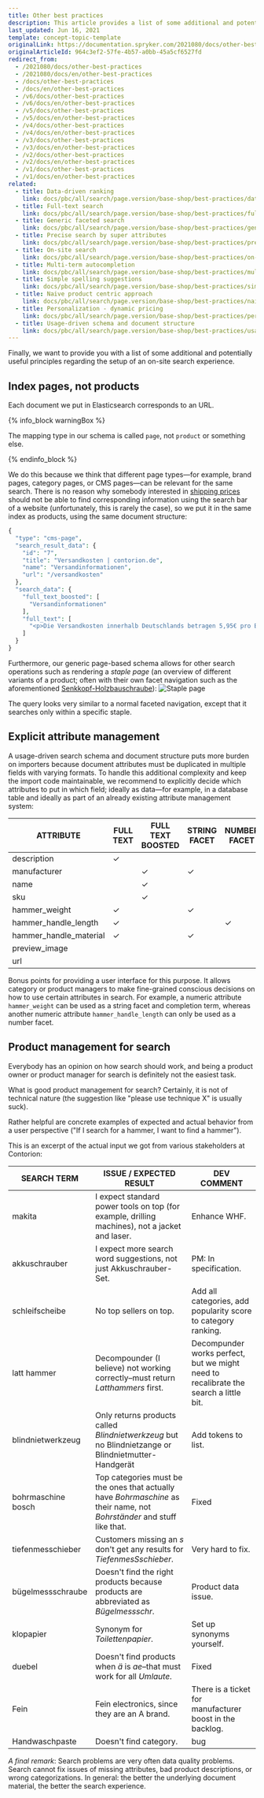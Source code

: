 ```yaml
---
title: Other best practices
description: This article provides a list of some additional and potentially useful principles regarding the setup of on-site search experience.
last_updated: Jun 16, 2021
template: concept-topic-template
originalLink: https://documentation.spryker.com/2021080/docs/other-best-practices
originalArticleId: 964c3ef2-57fe-4b57-a0bb-45a5cf6527fd
redirect_from:
  - /2021080/docs/other-best-practices
  - /2021080/docs/en/other-best-practices
  - /docs/other-best-practices
  - /docs/en/other-best-practices
  - /v6/docs/other-best-practices
  - /v6/docs/en/other-best-practices  
  - /v5/docs/other-best-practices
  - /v5/docs/en/other-best-practices  
  - /v4/docs/other-best-practices
  - /v4/docs/en/other-best-practices  
  - /v3/docs/other-best-practices
  - /v3/docs/en/other-best-practices  
  - /v2/docs/other-best-practices
  - /v2/docs/en/other-best-practices  
  - /v1/docs/other-best-practices
  - /v1/docs/en/other-best-practices
related:
  - title: Data-driven ranking
    link: docs/pbc/all/search/page.version/base-shop/best-practices/data-driven-ranking.html
  - title: Full-text search
    link: docs/pbc/all/search/page.version/base-shop/best-practices/full-text-search.html
  - title: Generic faceted search
    link: docs/pbc/all/search/page.version/base-shop/best-practices/generic-faceted-search.html
  - title: Precise search by super attributes
    link: docs/pbc/all/search/page.version/base-shop/best-practices/precise-search-by-super-attributes.html
  - title: On-site search
    link: docs/pbc/all/search/page.version/base-shop/best-practices/on-site-search.html
  - title: Multi-term autocompletion
    link: docs/pbc/all/search/page.version/base-shop/best-practices/multi-term-auto-completion.html
  - title: Simple spelling suggestions
    link: docs/pbc/all/search/page.version/base-shop/best-practices/simple-spelling-suggestions.html
  - title: Naive product centric approach
    link: docs/pbc/all/search/page.version/base-shop/best-practices/naive-product-centric-approach.html
  - title: Personalization - dynamic pricing
    link: docs/pbc/all/search/page.version/base-shop/best-practices/personalization-dynamic-pricing.html
  - title: Usage-driven schema and document structure
    link: docs/pbc/all/search/page.version/base-shop/best-practices/usage-driven-schema-and-document-structure.html
---
```


Finally, we want to provide you with a list of some additional and potentially useful principles regarding the setup of an on-site search experience.

## Index pages, not products

Each document we put in Elasticsearch corresponds to an URL.

{% info_block warningBox %}

The mapping type in our schema is called `page`, not `product` or something else.

{% endinfo_block %}

We do this because we think that different page types—for example, brand pages, category pages, or CMS pages—can be relevant for the same search. There is no reason why somebody interested in [shipping prices](https://www.contorion.de/versandkosten) should not be able to find corresponding information using the search bar of a website (unfortunately, this is rarely the case), so we put it in the same index as products, using the same document structure:

```php
{
  "type": "cms-page",
  "search_result_data": {
    "id": "7",
    "title": "Versandkosten | contorion.de",
    "name": "Versandinformationen",
    "url": "/versandkosten"
  },
  "search_data": {
    "full_text_boosted": [
      "Versandinformationen"
    ],
    "full_text": [
      "<p>Die Versandkosten innerhalb Deutschlands betragen 5,95€ pro Bestellung. Ab einem Warenwert von %freeShippingPrice% liefert Contorion versandkostenfrei.</p><p>Contorion.de liefert im Moment nur nach Deutschland.</p> <p>Die Versandkosten innerhalb Deutschlands betragen 5,95€ pro Bestellung. Ab einem Warenwert von %freeShippingPrice% liefert Contorion versandkostenfrei.</p><p>Contorion.de liefert im Moment nur nach Deutschland.</p>"
    ]
  }
}
```

Furthermore, our generic page-based schema allows for other search operations such as rendering a _staple page_ (an overview of different variants of a product; often with their own facet navigation such as the aforementioned [Senkkopf-Holzbauschraube](https://www.contorion.de/)):
![Staple page](https://spryker.s3.eu-central-1.amazonaws.com/docs/Developer+Guide/Search+Engine/Other+Best+Practices/staple.png)

The query looks very similar to a normal faceted navigation, except that it searches only within a specific staple.

## Explicit attribute management

A usage-driven search schema and document structure puts more burden on importers because document attributes must be duplicated in multiple fields with varying formats. To handle this additional complexity and keep the import code maintainable, we recommend to explicitly decide which attributes to put in which field; ideally as data—for example, in a database table and ideally as part of an already existing attribute management system:

| ATTRIBUTE  | FULL TEXT | FULL TEXT BOOSTED | STRING FACET | NUMBER FACET | COMPLETION TERMS | SUGGESTION TERMS | SEARCH RESULT DATA |
| ------------- | --------- | ----------- | ------------ | ------------ | ------------- | ----------- | ------------- |
| description            | &check;         |                   |              |              |                  |                  |                    |
| manufacturer           |           | &check;                 | &check;            |              | &check;                | &check;                | &check;                  |
| name                   |           | &check;                 |              |              | &check;                | &check;                | &check;                  |
| sku                    |           | &check;                 |              |              |                  |                  | &check;                  |
| hammer_weight          | &check;         |                   | &check;            |              | &check;                |                  |                    |
| hammer_handle_length   | &check;         |                   |              | &check;            |                  |                  |                    |
| hammer_handle_material | &check;         |                   | &check;            |              | &check;                |                  |                    |
| preview_image          |           |                   |              |              |                  |                  | &check;                  |
| url                    |           |                   |              |              |                  |                  | &check;                  |

Bonus points for providing a user interface for this purpose. It allows category or product managers to make fine-grained conscious decisions on how to use certain attributes in search. For example, a numeric attribute `hammer_weight` can be used as a string facet and completion term, whereas another numeric attribute `hammer_handle_length` can only be used as a number facet.

## Product management for search

Everybody has an opinion on how search should work, and being a product owner or product manager for search is definitely not the easiest task.

What is good product management for search? Certainly, it is not of technical nature (the suggestion like "please use technique X" is usually suck).

Rather helpful are concrete examples of expected and actual behavior from a user perspective ("If I search for a hammer, I want to find a hammer").

This is an excerpt of the actual input we got from various stakeholders at Contorion:

| SEARCH TERM   | ISSUE / EXPECTED RESULT   | DEV COMMENT    |
| -------------- | ----------------- | ---------------- |
| makita             | I expect standard power tools on top (for example, drilling machines), not a jacket and laser. | Enhance WHF.                                                  |
| akkuschrauber      | I expect more search word suggestions, not just Akkuschrauber-Set. | PM: In specification.                                         |
| schleifscheibe     | No top sellers on top.                                        | Add all categories, add popularity score to category ranking. |
| latt hammer        | Decompounder (I believe) not working correctly–must return _Latthammers_ first. | Decompunder works perfect, but we might need to recalibrate the search a little bit. |
| blindnietwerkzeug  | Only returns products called _Blindnietwerkzeug_ but no Blindnietzange or Blindnietmutter-Handgerät | Add tokens to list.                                    |
| bohrmaschine bosch | Top categories must be the ones that actually have _Bohrmaschine_ as their name, not _Bohrständer_ and stuff like that. | Fixed      |      |            |                |
| tiefenmesschieber  | Customers missing an _s_ don't get any results for _TiefenmesSschieber_. | Very hard to fix.                                             |
| bügelmessschraube  | Doesn't find the right products because products are abbreviated as _Bügelmessschr_. | Product data issue.                                           |
| klopapier          | Synonym for _Toilettenpapier_.                                | Set up synonyms yourself.                              |
| duebel             | Doesn't find products when _ä_ is _ae_–that must work for all _Umlaute_. | Fixed                                                        |
| Fein               | Fein electronics, since they are an A brand.                  | There is a ticket for manufacturer boost in the backlog.      |
| Handwaschpaste     | Doesn't find category.                                        | bug                                                          |

*A final remark*: Search problems are very often data quality problems. Search cannot fix issues of missing attributes, bad product descriptions, or wrong categorizations. In general: the better the underlying document material, the better the search experience.
